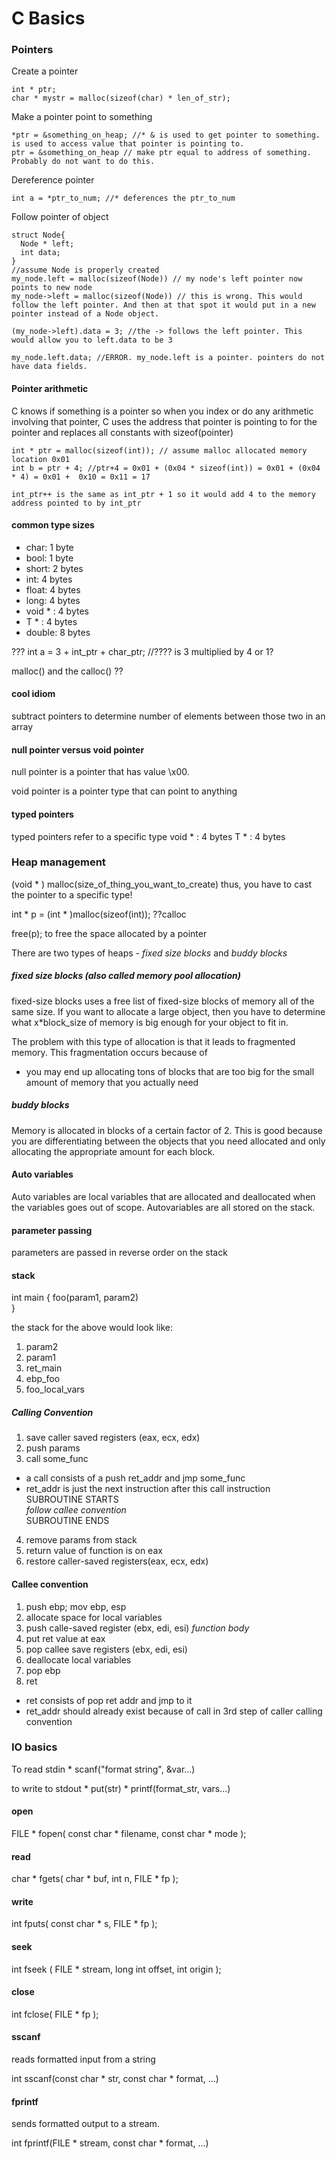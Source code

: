 C Basics
============

### Pointers
Create a pointer

    int * ptr;
    char * mystr = malloc(sizeof(char) * len_of_str);

Make a pointer point to something

    *ptr = &something_on_heap; //* & is used to get pointer to something. is used to access value that pointer is pointing to.
    ptr = &something_on_heap // make ptr equal to address of something. Probably do not want to do this.

Dereference pointer

    int a = *ptr_to_num; //* deferences the ptr_to_num

Follow pointer of object

    struct Node{
      Node * left;
      int data;
    }
    //assume Node is properly created
    my_node.left = malloc(sizeof(Node)) // my node's left pointer now points to new node
    my_node->left = malloc(sizeof(Node)) // this is wrong. This would follow the left pointer. And then at that spot it would put in a new pointer instead of a Node object.

    (my_node->left).data = 3; //the -> follows the left pointer. This would allow you to left.data to be 3

    my_node.left.data; //ERROR. my_node.left is a pointer. pointers do not have data fields.    

#### Pointer arithmetic
C knows if something is a pointer so when you index or do any arithmetic involving that pointer, C uses the address that pointer is pointing to for the pointer and replaces all constants with sizeof(pointer)

    int * ptr = malloc(sizeof(int)); // assume malloc allocated memory location 0x01
    int b = ptr + 4; //ptr+4 = 0x01 + (0x04 * sizeof(int)) = 0x01 + (0x04 * 4) = 0x01 +  0x10 = 0x11 = 17

    int_ptr++ is the same as int_ptr + 1 so it would add 4 to the memory address pointed to by int_ptr

#### common type sizes
* char: 1 byte
* bool: 1 byte
* short: 2 bytes
* int: 4 bytes
* float: 4 bytes
* long: 4 bytes
* void * : 4 bytes
* T * : 4 bytes
* double: 8 bytes


???
int a = 3 + int_ptr + char_ptr; //???? is 3 multiplied by 4 or 1?



malloc() and the calloc() ??

#### cool idiom
subtract pointers to determine number of elements between those two in an array

#### null pointer versus void pointer
null pointer is a pointer that has value \x00.

void pointer is a pointer type that can point to anything

#### typed pointers
typed pointers refer to a specific type
void * : 4 bytes
T * : 4 bytes

### Heap management
(void * ) malloc(size_of_thing_you_want_to_create)
thus, you have to cast the pointer to a specific type!

int * p = (int * )malloc(sizeof(int));
??calloc

free(p); to free the space allocated by a pointer


There are two types of heaps - *fixed size blocks* and *buddy blocks*

##### fixed size blocks (also called memory pool allocation)
fixed-size blocks uses a free list of fixed-size blocks of memory all of the same size. If you want to allocate a large object, then you have to determine what x*block_size of memory is big enough for your object to fit in.

The problem with this type of allocation is that it leads to fragmented memory. This fragmentation occurs because of
* you may end up allocating tons of blocks that are too big for the small amount of memory that you actually need

##### buddy blocks
Memory is allocated in blocks of a certain factor of 2. This is good because you are differentiating between the objects that you need allocated and only allocating the appropriate amount for each block.

#### Auto variables
Auto variables are local variables that are allocated and deallocated when the variables goes out of scope. Autovariables are all stored on the stack.

#### parameter passing
parameters are passed in reverse order on the stack

#### stack
int main {
    foo(param1, param2)    
}

the stack for the above would look like:

1. param2
2. param1
3. ret_main
4. ebp_foo
5. foo_local_vars



##### Calling Convention
1. save caller saved registers (eax, ecx, edx)
2. push params
3. call some_func
  * a call consists of a push ret_addr and jmp some_func
  * ret_addr is just the next instruction after this call instruction
SUBROUTINE STARTS  
*follow callee convention*  
SUBROUTINE ENDS  
4. remove params from stack
5. return value of function is on eax
6. restore caller-saved registers(eax, ecx, edx)

#### Callee convention
1. push ebp; mov ebp, esp
2. allocate space for local variables
3. push calle-saved register (ebx, edi, esi)
*function body*  
4. put ret value at eax
5. pop callee save registers (ebx, edi, esi)
6. deallocate local variables
7. pop ebp
8. ret
  * ret consists of pop ret addr and jmp to it
  * ret_addr should already exist because of call in 3rd step of caller calling convention

### IO basics
To read stdin
    * scanf("format string", &var...)

to write to stdout
    * put(str)
    * printf(format_str, vars...)
#### open
FILE * fopen( const char * filename, const char * mode );
#### read
char * fgets( char * buf, int n, FILE * fp );
#### write
int fputs( const char * s, FILE * fp );
#### seek
int fseek ( FILE * stream, long int offset, int origin );
#### close
int fclose( FILE * fp );
#### sscanf
reads formatted input from a string

int sscanf(const char * str, const char * format, ...)

#### fprintf
sends formatted output to a stream.

int fprintf(FILE * stream, const char * format, ...)
